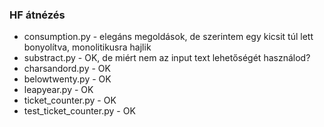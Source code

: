 ### HF átnézés

* consumption.py - elegáns megoldások, de szerintem egy kicsit túl lett bonyolítva, monolitikusra hajlik
* substract.py - OK, de miért nem az input text lehetőségét használod?
* charsandord.py - OK
* belowtwenty.py - OK
* leapyear.py - OK
* ticket_counter.py - OK
* test_ticket_counter.py - OK